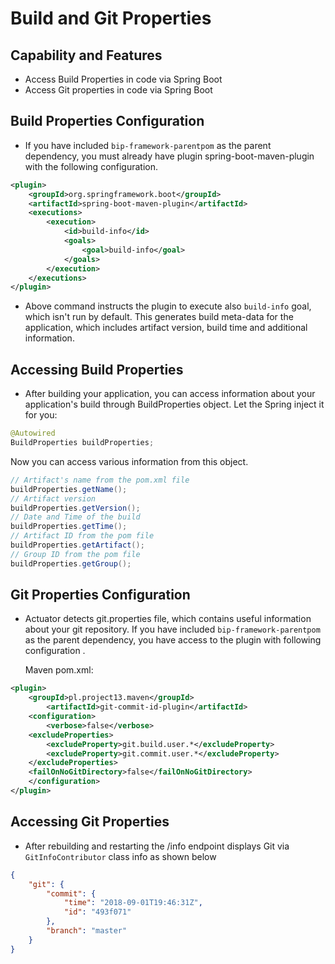 # Build and Git Properties 

## Capability and Features
- Access Build Properties in code via Spring Boot
- Access Git properties in code via Spring Boot

## Build Properties Configuration
- If you have included `bip-framework-parentpom` as the parent dependency, you must already have plugin spring-boot-maven-plugin with the following configuration.

```xml
<plugin>
	<groupId>org.springframework.boot</groupId>
	<artifactId>spring-boot-maven-plugin</artifactId>
	<executions>        
		<execution>            
			<id>build-info</id>            
			<goals>                
				<goal>build-info</goal>            
			</goals>        
		</execution>    
	</executions>
</plugin>
```

 - Above command instructs the plugin to execute also `build-info` goal, which isn't run by default. This generates build meta-data for the application, which includes artifact version, build time and additional information.
 
## Accessing Build Properties
- After building your application, you can access information about your application's build through BuildProperties object. Let the Spring inject it for you:

```java
@Autowired
BuildProperties buildProperties;
```

   Now you can access various information from this object.

```java
// Artifact's name from the pom.xml file
buildProperties.getName();
// Artifact version
buildProperties.getVersion();
// Date and Time of the build
buildProperties.getTime();
// Artifact ID from the pom file
buildProperties.getArtifact();
// Group ID from the pom file
buildProperties.getGroup();
```

## Git Properties Configuration
- Actuator detects git.properties file, which contains useful information about your git repository. If you have included `bip-framework-parentpom` as the parent dependency, you have access to the plugin with following configuration .

   Maven pom.xml:

```xml
<plugin>
	<groupId>pl.project13.maven</groupId>
		<artifactId>git-commit-id-plugin</artifactId>
	<configuration>
		<verbose>false</verbose>
	<excludeProperties>
		<excludeProperty>git.build.user.*</excludeProperty>
		<excludeProperty>git.commit.user.*</excludeProperty>
	</excludeProperties>
	<failOnNoGitDirectory>false</failOnNoGitDirectory>
	</configuration>
</plugin>
```

## Accessing Git Properties	
- After rebuilding and restarting the /info endpoint displays Git via `GitInfoContributor` class info as shown below

```json
{
	"git": {
		"commit": {
			"time": "2018-09-01T19:46:31Z",
			"id": "493f071"
		},
		"branch": "master"
	}
}
```
